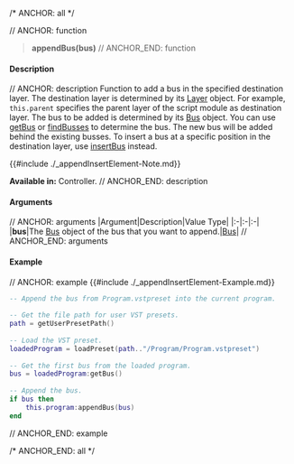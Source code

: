 /* ANCHOR: all */

// ANCHOR: function
>**appendBus(bus)**
// ANCHOR_END: function

#### Description

// ANCHOR: description
Function to add a bus in the specified destination layer. The destination layer is determined by its [Layer](./Layer.md) object. For example, ``this.parent`` specifies the parent layer of the script module as destination layer. The bus to be added is determined by its [Bus](./Bus.md) object. You can use [getBus](./getBus.md) or [findBusses](./findBusses.md) to determine the bus. The new bus will be added behind the existing busses. To insert a bus at a specific position in the destination layer, use [insertBus](./insertBus.md) instead.

{{#include ./_appendInsertElement-Note.md}}

**Available in:** Controller.
// ANCHOR_END: description

#### Arguments

// ANCHOR: arguments
|Argument|Description|Value Type|
|:-|:-|:-|
|**bus**|The [Bus](./Bus.md) object of the bus that you want to append.|[Bus](./Bus.md)|
// ANCHOR_END: arguments

#### Example

// ANCHOR: example
{{#include ./_appendInsertElement-Example.md}}

```lua
-- Append the bus from Program.vstpreset into the current program.
   
-- Get the file path for user VST presets.
path = getUserPresetPath()
   
-- Load the VST preset.
loadedProgram = loadPreset(path.."/Program/Program.vstpreset")
   
-- Get the first bus from the loaded program.
bus = loadedProgram:getBus()
   
-- Append the bus.
if bus then
    this.program:appendBus(bus)
end
```
// ANCHOR_END: example

/* ANCHOR_END: all */